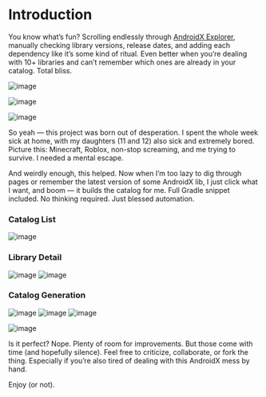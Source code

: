 # Introduction

You know what’s fun?
Scrolling endlessly through [AndroidX Explorer](https://developer.android.com/jetpack/androidx/explorer), manually checking library versions, release dates, and adding each dependency like it’s some kind of ritual. Even better when you’re dealing with 10+ libraries and can’t remember which ones are already in your catalog. Total bliss.

![image](https://github.com/user-attachments/assets/14f5f93e-8d8b-4c30-8ba7-4f6821dad821)

![image](https://github.com/user-attachments/assets/dfb49503-d3ce-4487-9d70-a21ab9b4484d)

![image](https://github.com/user-attachments/assets/434288de-4464-4910-92ab-e6ab412ce353)


So yeah — this project was born out of desperation.
I spent the whole week sick at home, with my daughters (11 and 12) also sick and extremely bored. Picture this: Minecraft, Roblox, non-stop screaming, and me trying to survive. I needed a mental escape.

And weirdly enough, this helped.
Now when I’m too lazy to dig through pages or remember the latest version of some AndroidX lib, I just click what I want, and boom — it builds the catalog for me. Full Gradle snippet included. No thinking required. Just blessed automation.

### Catalog List

![image](https://github.com/user-attachments/assets/bfbb87e6-9126-45ff-86b9-468530245c22)

### Library Detail
![image](https://github.com/user-attachments/assets/2d36fe35-a92a-46d6-a2c5-bd96399c1109)
![image](https://github.com/user-attachments/assets/0f5ec968-0711-4a0c-a27a-65ca88ae5c9e)

### Catalog Generation
![image](https://github.com/user-attachments/assets/31ed8eea-ae9c-42b5-8968-72fbb31752aa)
![image](https://github.com/user-attachments/assets/c3f7e3e5-efaf-4765-9f36-ded1c95042fc)
![image](https://github.com/user-attachments/assets/bacbab38-f5c8-4c0e-886a-a13f710d2daf)

![image](https://github.com/user-attachments/assets/c26a4c12-71d7-4b4a-a1a4-06e3fa9f2f7a)

Is it perfect? Nope.
Plenty of room for improvements. But those come with time (and hopefully silence).
Feel free to criticize, collaborate, or fork the thing. Especially if you’re also tired of dealing with this AndroidX mess by hand.

Enjoy (or not).




